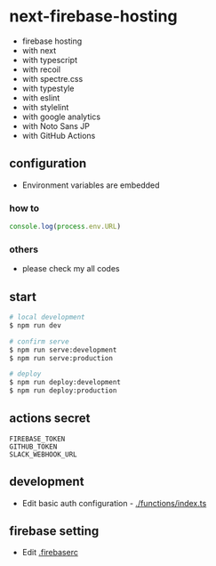 # next-firebase-hosting
- firebase hosting
- with next
- with typescript
- with recoil
- with spectre.css
- with typestyle
- with eslint
- with stylelint
- with google analytics
- with Noto Sans JP
- with GitHub Actions

## configuration
- Environment variables are embedded

### how to
```jsx
console.log(process.env.URL)
```

### others
- please check my all codes

## start
```bash
# local development
$ npm run dev

# confirm serve
$ npm run serve:development
$ npm run serve:production

# deploy
$ npm run deploy:development
$ npm run deploy:production
```

## actions secret
```
FIREBASE_TOKEN
GITHUB_TOKEN
SLACK_WEBHOOK_URL
```

## development
- Edit basic auth configuration - [./functions/index.ts](./functions/index.ts)

## firebase setting
- Edit [.firebaserc](.firebaserc)